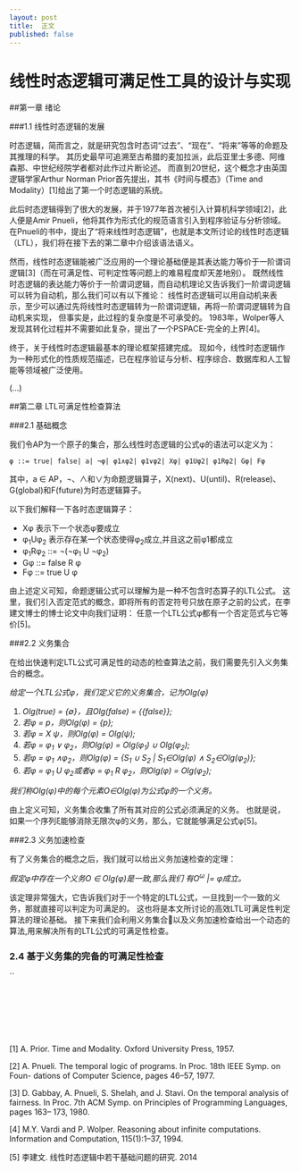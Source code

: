 ```yaml
---
layout: post
title:  正文
published: false
---
```


线性时态逻辑可满足性工具的设计与实现
=========

##第一章 绪论

###1.1 线性时态逻辑的发展

时态逻辑，简而言之，就是研究包含时态词“过去”、“现在”、“将来”等等的命题及其推理的科学。
其历史最早可追溯至古希腊的麦加拉派，此后亚里士多德、阿维森那、中世纪经院学者都对此作过片断论述。
而直到20世纪，这个概念才由英国逻辑学家Arthur Norman Prior首先提出，其书《时间与模态》（Time and Modality）[1]给出了第一个时态逻辑的系统。

此后时态逻辑得到了很大的发展，并于1977年首次被引入计算机科学领域[2]，此人便是Amir Pnueli，他将其作为形式化的规范语言引入到程序验证与分析领域。
在Pnueli的书中，提出了“将来线性时态逻辑”，也就是本文所讨论的线性时态逻辑（LTL），我们将在接下去的第二章中介绍该语法语义。

然而，线性时态逻辑能被广泛应用的一个理论基础便是其表达能力等价于一阶谓词逻辑[3]（而在可满足性、可判定性等问题上的难易程度却天差地别）。
既然线性时态逻辑的表达能力等价于一阶谓词逻辑，而自动机理论又告诉我们一阶谓词逻辑可以转为自动机，那么我们可以有以下推论：
线性时态逻辑可以用自动机来表示，至少可以通过先将线性时态逻辑转为一阶谓词逻辑，再将一阶谓词逻辑转为自动机来实现，
但事实是，此过程的复杂度是不可承受的。
1983年，Wolper等人发现其转化过程并不需要如此复杂，提出了一个PSPACE-完全的上界[4]。

终于，关于线性时态逻辑最基本的理论框架搭建完成。
现如今，线性时态逻辑作为一种形式化的性质规范描述，已在程序验证与分析、程序综合、数据库和人工智能等领域被广泛使用。

(...)
<!-- ###1.2 LTL可满足性 -->


##第二章 LTL可满足性检查算法

###2.1 基础概念

我们令AP为一个原子的集合，那么线性时态逻辑的公式φ的语法可以定义为：

```
φ ::= true| false| a| ¬φ| φ1∧φ2| φ1∨φ2| Xφ| φ1Uφ2| φ1Rφ2| Gφ| Fφ
```

其中，a ∈ AP，¬、∧和∨为命题逻辑算子，X(next)、U(until)、R(release)、G(global)和F(future)为时态逻辑算子。

以下我们解释一下各时态逻辑算子：

* Xφ 表示下一个状态φ要成立
* φ<sub>1</sub>Uφ<sub>2</sub> 表示存在某一个状态使得φ<sub>2</sub>成立,并且这之前φ1都成立
* φ<sub>1</sub>Rφ<sub>2</sub> ::= ¬(¬φ<sub>1</sub> U ¬φ<sub>2</sub>)
* Gφ ::= false R φ
* Fφ ::= true U φ

由上述定义可知，命题逻辑公式可以理解为是一种不包含时态算子的LTL公式。
这里，我们引入否定范式的概念，即将所有的否定符号只放在原子之前的公式，在李建文博士的博士论文中向我们证明：
任意一个LTL公式φ都有一个否定范式与它等价[5]。

###2.2 义务集合

在给出快速判定LTL公式可满足性的动态的检查算法之前，我们需要先引入义务集合的概念。

_给定一个LTL公式φ，我们定义它的义务集合，记为Olg(φ)_

1. _Olg(true) = {∅}，且Olg(false) = {{false}};_
2. _若φ = p，则Olg(φ) = {p};_
3. _若φ = X ψ，则Olg(φ) = Olg(ψ);_
4. _若φ = φ<sub>1</sub> ∨ φ<sub>2</sub>，则Olg(φ) = Olg(φ<sub>1</sub>) ∪ Olg(φ<sub>2</sub>);_
5. _若φ = φ<sub>1</sub> ∧φ<sub>2</sub>，则Olg(φ) = {S<sub>1</sub> ∪ S<sub>2</sub> \| S<sub>1</sub>∈Olg(φ) ∧ S<sub>2</sub>∈Olg(φ<sub>2</sub>)};_
6. _若φ = φ<sub>1</sub> U φ<sub>2</sub>或者φ = φ<sub>1</sub> R φ<sub>2</sub>，则Olg(φ) = Olg(φ<sub>2</sub>);_

_我们称Olg(φ)中的每个元素O∈Olg(φ)为公式φ的一个义务。_

由上定义可知，义务集合收集了所有其对应的公式必须满足的义务。
也就是说，如果一个序列ξ能够消除无限次φ的义务，那么，它就能够满足公式φ[5]。

###2.3 义务加速检查

有了义务集合的概念之后，我们就可以给出义务加速检查的定理：

_假定φ中存在一个义务O ∈ Olg(φ)是一致,那么我们 有O<sup>ω</sup> \|= φ成立。_

该定理非常强大，它告诉我们对于一个特定的LTL公式，一旦找到一个一致的义务，那就直接可以判定为可满足的。
这也将是本文所讨论的高效LTL可满足性判定算法的理论基础。
接下来我们会利用义务集合􏰀以及义务加速检查给出一个动态的算法,用来解决所有的LTL公式的可满足性检查。

### 2.4 基于义务集的完备的可满足性检查
``




<br />
<br />
<br />
<br />
<br />

[1] A. Prior. Time and Modality. Oxford University Press, 1957.

[2] A. Pnueli. The temporal logic of programs. In Proc. 18th IEEE Symp. on Foun- dations of Computer Science, pages 46–57, 1977.

[3] D. Gabbay, A. Pnueli, S. Shelah, and J. Stavi. On the temporal analysis of fairness. In Proc. 7th ACM Symp. on Principles of Programming Languages, pages 163– 173, 1980.

[4] M.Y. Vardi and P. Wolper. Reasoning about infinite computations. Information and Computation, 115(1):1–37, 1994.

[5] 李建文. 线性时态逻辑中若干基础问题的研究. 2014
